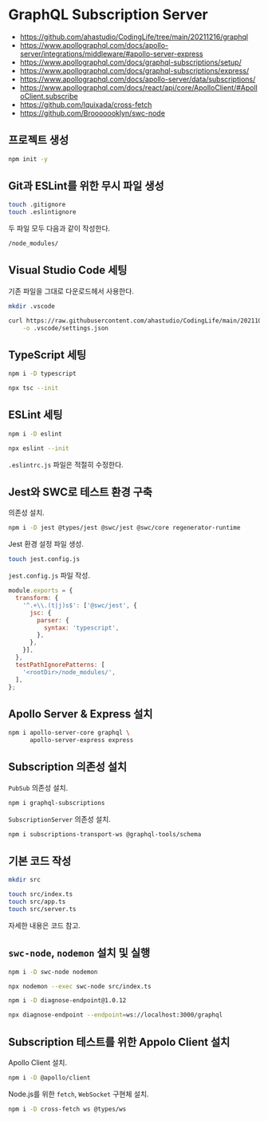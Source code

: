 # GraphQL Subscription Server

- <https://github.com/ahastudio/CodingLife/tree/main/20211216/graphql>
- <https://www.apollographql.com/docs/apollo-server/integrations/middleware/#apollo-server-express>
- <https://www.apollographql.com/docs/graphql-subscriptions/setup/>
- <https://www.apollographql.com/docs/graphql-subscriptions/express/>
- <https://www.apollographql.com/docs/apollo-server/data/subscriptions/>
- <https://www.apollographql.com/docs/react/api/core/ApolloClient/#ApolloClient.subscribe>
- <https://github.com/lquixada/cross-fetch>
- <https://github.com/Brooooooklyn/swc-node>

## 프로젝트 생성

```bash
npm init -y
```

## Git과 ESLint를 위한 무시 파일 생성

```bash
touch .gitignore
touch .eslintignore
```

두 파일 모두 다음과 같이 작성한다.

```bash
/node_modules/
```

## Visual Studio Code 세팅

기존 파일을 그대로 다운로드헤서 사용한다.

```bash
mkdir .vscode

curl https://raw.githubusercontent.com/ahastudio/CodingLife/main/20211008/react/.vscode/settings.json \
    -o .vscode/settings.json
```

## TypeScript 세팅

```bash
npm i -D typescript

npx tsc --init
```

## ESLint 세팅

```bash
npm i -D eslint

npx eslint --init
```

`.eslintrc.js` 파일은 적절히 수정한다.

## Jest와 SWC로 테스트 환경 구축

의존성 설치.

```bash
npm i -D jest @types/jest @swc/jest @swc/core regenerator-runtime
```

Jest 환경 설정 파일 생성.

```bash
touch jest.config.js
```

`jest.config.js` 파일 작성.

```js
module.exports = {
  transform: {
    '^.+\\.(t|j)s$': ['@swc/jest', {
      jsc: {
        parser: {
          syntax: 'typescript',
        },
      },
    }],
  },
  testPathIgnorePatterns: [
    '<rootDir>/node_modules/',
  ],
};
```

## Apollo Server & Express 설치

```bash
npm i apollo-server-core graphql \
      apollo-server-express express
```

## Subscription 의존성 설치

`PubSub` 의존성 설치.

```bash
npm i graphql-subscriptions
```

`SubscriptionServer` 의존성 설치.

```bash
npm i subscriptions-transport-ws @graphql-tools/schema
```

## 기본 코드 작성

```bash
mkdir src

touch src/index.ts
touch src/app.ts
touch src/server.ts
```

자세한 내용은 코드 참고.

## `swc-node`, `nodemon` 설치 및 실행

```bash
npm i -D swc-node nodemon

npx nodemon --exec swc-node src/index.ts
```

```bash
npm i -D diagnose-endpoint@1.0.12

npx diagnose-endpoint --endpoint=ws://localhost:3000/graphql
```

## Subscription 테스트를 위한 Appolo Client 설치

Apollo Client 설치.

```bash
npm i -D @apollo/client
```

Node.js를 위한 `fetch`, `WebSocket` 구현체 설치.

```bash
npm i -D cross-fetch ws @types/ws
```
